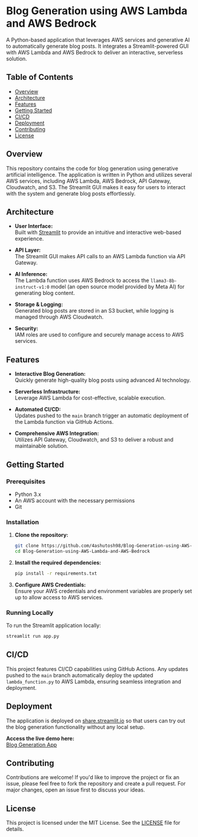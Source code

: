 # Blog Generation using AWS Lambda and AWS Bedrock

A Python-based application that leverages AWS services and generative AI to automatically generate blog posts. It integrates a Streamlit-powered GUI with AWS Lambda and AWS Bedrock to deliver an interactive, serverless solution.

## Table of Contents

- [Overview](#overview)
- [Architecture](#architecture)
- [Features](#features)
- [Getting Started](#getting-started)
- [CI/CD](#cicd)
- [Deployment](#deployment)
- [Contributing](#contributing)
- [License](#license)

## Overview

This repository contains the code for blog generation using generative artificial intelligence. The application is written in Python and utilizes several AWS services, including AWS Lambda, AWS Bedrock, API Gateway, Cloudwatch, and S3. The Streamlit GUI makes it easy for users to interact with the system and generate blog posts effortlessly.

## Architecture

- **User Interface:**  
  Built with [Streamlit](https://streamlit.io) to provide an intuitive and interactive web-based experience.

- **API Layer:**  
  The Streamlit GUI makes API calls to an AWS Lambda function via API Gateway.

- **AI Inference:**  
  The Lambda function uses AWS Bedrock to access the `llama3-8b-instruct-v1:0` model (an open source model provided by Meta AI) for generating blog content.

- **Storage & Logging:**  
  Generated blog posts are stored in an S3 bucket, while logging is managed through AWS Cloudwatch.

- **Security:**  
  IAM roles are used to configure and securely manage access to AWS services.

## Features

- **Interactive Blog Generation:**  
  Quickly generate high-quality blog posts using advanced AI technology.

- **Serverless Infrastructure:**  
  Leverage AWS Lambda for cost-effective, scalable execution.

- **Automated CI/CD:**  
  Updates pushed to the `main` branch trigger an automatic deployment of the Lambda function via GitHub Actions.

- **Comprehensive AWS Integration:**  
  Utilizes API Gateway, Cloudwatch, and S3 to deliver a robust and maintainable solution.

## Getting Started

### Prerequisites

- Python 3.x
- An AWS account with the necessary permissions
- Git

### Installation

1. **Clone the repository:**

   ```bash
   git clone https://github.com/4ashutosh98/Blog-Generation-using-AWS-Lambda-and-AWS-Bedrock.git
   cd Blog-Generation-using-AWS-Lambda-and-AWS-Bedrock
   ```

2. **Install the required dependencies:**

   ```bash
   pip install -r requirements.txt
   ```

3. **Configure AWS Credentials:**  
   Ensure your AWS credentials and environment variables are properly set up to allow access to AWS services.

### Running Locally

To run the Streamlit application locally:

```bash
streamlit run app.py
```

## CI/CD

This project features CI/CD capabilities using GitHub Actions. Any updates pushed to the `main` branch automatically deploy the updated `lambda_function.py` to AWS Lambda, ensuring seamless integration and deployment.

## Deployment

The application is deployed on [share.streamlit.io](https://share.streamlit.io) so that users can try out the blog generation functionality without any local setup.

**Access the live demo here:**  
[Blog Generation App](https://blog-generation-using-aws-lambda-and-aws-bedrock-ash.streamlit.app/)

## Contributing

Contributions are welcome! If you'd like to improve the project or fix an issue, please feel free to fork the repository and create a pull request. For major changes, open an issue first to discuss your ideas.

## License

This project is licensed under the MIT License. See the [LICENSE](LICENSE) file for details.


